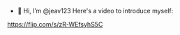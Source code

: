 - 👋 Hi, I’m @jeav123
Here's a video to introduce myself:

https://flip.com/s/zR-WEfsyhS5C

<!---
jeav123/jeav123 is a ✨ special ✨ repository because its `README.md` (this file) appears on your GitHub profile.
You can click the Preview link to take a look at your changes.
--->
